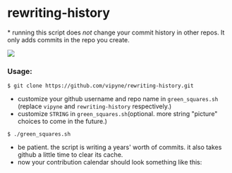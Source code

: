 # rewriting-history
\* running this script does *not* change your commit history in other repos.  It only adds commits in the repo you create.

![](https://github.com/vipyne/rewriting-history/blob/master/z_contributionScreenshots/iheartvr.png)

### Usage:

```
$ git clone https://github.com/vipyne/rewriting-history.git
```
- customize your github username and repo name in `green_squares.sh` (replace `vipyne` and `rewriting-history` respectively.)
- customize `STRING` in `green_squares.sh`(optional.  more string "picture" choices to come in the future.)

```
$ ./green_squares.sh
```
- be patient. the script is writing a years' worth of commits. it also takes github a little time to clear its cache.
- now your contribution calendar should look something like this:
